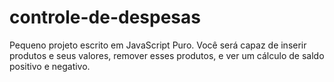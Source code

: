 # controle-de-despesas
Pequeno projeto escrito em JavaScript Puro. Você será capaz de inserir produtos e seus valores, remover esses produtos, e ver um cálculo de saldo positivo e negativo.
